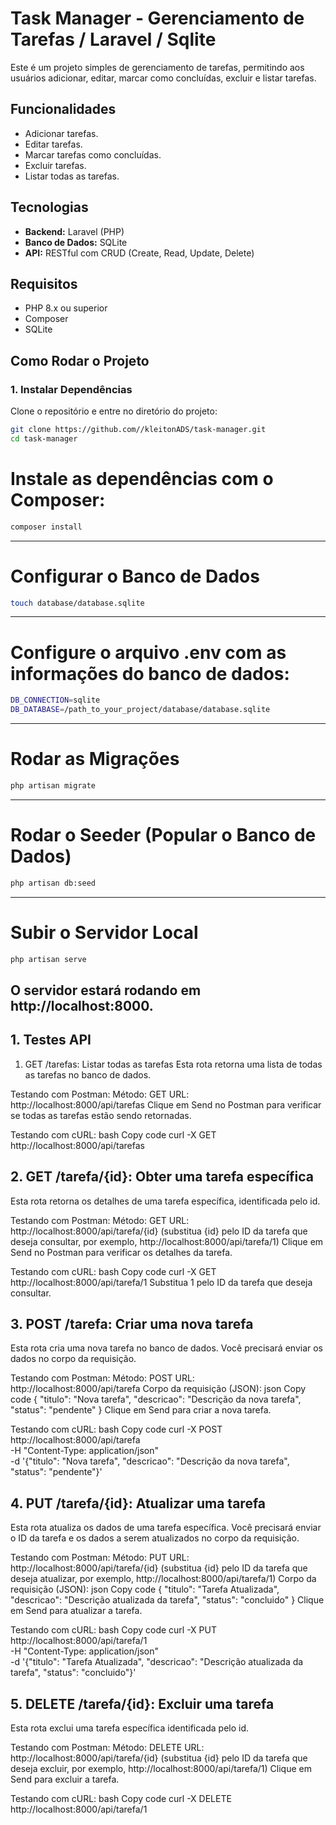 # Task Manager - Gerenciamento de Tarefas / Laravel / Sqlite

Este é um projeto simples de gerenciamento de tarefas, permitindo aos usuários adicionar, editar, marcar como concluídas, excluir e listar tarefas.

## Funcionalidades

- Adicionar tarefas.
- Editar tarefas.
- Marcar tarefas como concluídas.
- Excluir tarefas.
- Listar todas as tarefas.

## Tecnologias

- **Backend:** Laravel (PHP)
- **Banco de Dados:** SQLite
- **API:** RESTful com CRUD (Create, Read, Update, Delete)

## Requisitos

- PHP 8.x ou superior
- Composer
- SQLite

## Como Rodar o Projeto

### 1. Instalar Dependências

Clone o repositório e entre no diretório do projeto:

```bash
git clone https://github.com//kleitonADS/task-manager.git
cd task-manager
```



# Instale as dependências com o Composer:
```bash
composer install
```

---

# Configurar o Banco de Dados
```bash
touch database/database.sqlite

```

---

# Configure o arquivo .env com as informações do banco de dados:
```bash
DB_CONNECTION=sqlite
DB_DATABASE=/path_to_your_project/database/database.sqlite

```

---

# Rodar as Migrações
```bash
php artisan migrate

```

---


# Rodar o Seeder (Popular o Banco de Dados)
```bash
php artisan db:seed

```
---

# Subir o Servidor Local
```bash
php artisan serve


```
O servidor estará rodando em http://localhost:8000.
---

## 1. Testes API
1. GET /tarefas: Listar todas as tarefas
Esta rota retorna uma lista de todas as tarefas no banco de dados.

Testando com Postman:
Método: GET
URL: http://localhost:8000/api/tarefas
Clique em Send no Postman para verificar se todas as tarefas estão sendo retornadas.

Testando com cURL:
bash
Copy code
curl -X GET http://localhost:8000/api/tarefas
## 2. GET /tarefa/{id}: Obter uma tarefa específica
Esta rota retorna os detalhes de uma tarefa específica, identificada pelo id.

Testando com Postman:
Método: GET
URL: http://localhost:8000/api/tarefa/{id} (substitua {id} pelo ID da tarefa que deseja consultar, por exemplo, http://localhost:8000/api/tarefa/1)
Clique em Send no Postman para verificar os detalhes da tarefa.

Testando com cURL:
bash
Copy code
curl -X GET http://localhost:8000/api/tarefa/1
Substitua 1 pelo ID da tarefa que deseja consultar.

## 3. POST /tarefa: Criar uma nova tarefa
Esta rota cria uma nova tarefa no banco de dados. Você precisará enviar os dados no corpo da requisição.

Testando com Postman:
Método: POST
URL: http://localhost:8000/api/tarefa
Corpo da requisição (JSON):
json
Copy code
{
    "titulo": "Nova tarefa",
    "descricao": "Descrição da nova tarefa",
    "status": "pendente"
}
Clique em Send para criar a nova tarefa.

Testando com cURL:
bash
Copy code
curl -X POST http://localhost:8000/api/tarefa \
-H "Content-Type: application/json" \
-d '{"titulo": "Nova tarefa", "descricao": "Descrição da nova tarefa", "status": "pendente"}'
## 4. PUT /tarefa/{id}: Atualizar uma tarefa
Esta rota atualiza os dados de uma tarefa específica. Você precisará enviar o ID da tarefa e os dados a serem atualizados no corpo da requisição.

Testando com Postman:
Método: PUT
URL: http://localhost:8000/api/tarefa/{id} (substitua {id} pelo ID da tarefa que deseja atualizar, por exemplo, http://localhost:8000/api/tarefa/1)
Corpo da requisição (JSON):
json
Copy code
{
    "titulo": "Tarefa Atualizada",
    "descricao": "Descrição atualizada da tarefa",
    "status": "concluido"
}
Clique em Send para atualizar a tarefa.

Testando com cURL:
bash
Copy code
curl -X PUT http://localhost:8000/api/tarefa/1 \
-H "Content-Type: application/json" \
-d '{"titulo": "Tarefa Atualizada", "descricao": "Descrição atualizada da tarefa", "status": "concluido"}'
## 5. DELETE /tarefa/{id}: Excluir uma tarefa
Esta rota exclui uma tarefa específica identificada pelo id.

Testando com Postman:
Método: DELETE
URL: http://localhost:8000/api/tarefa/{id} (substitua {id} pelo ID da tarefa que deseja excluir, por exemplo, http://localhost:8000/api/tarefa/1)
Clique em Send para excluir a tarefa.

Testando com cURL:
bash
Copy code
curl -X DELETE http://localhost:8000/api/tarefa/1

